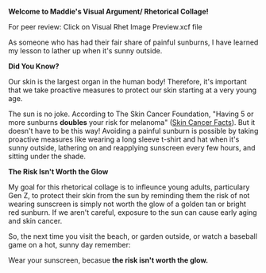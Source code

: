**Welcome to Maddie's Visual Argument/ Rhetorical Collage!**

For peer review: Click on Visual Rhet Image Preview.xcf file

As someone who has had their fair share of painful sunburns, I have learned my lesson to lather up when it's sunny outside. 

**Did You Know?**

Our skin is the largest organ in the human body! Therefore, it's important that we take proactive measures to protect our skin starting at a very young age. 

The sun is no joke. According to The Skin Cancer Foundation, "Having 5 or more sunburns **doubles** your risk for melanoma" ([Skin Cancer Facts](https://www.skincancer.org/skin-cancer-information/skin-cancer-facts/)). But it doesn't have to be this way! Avoiding a painful sunburn is possible by taking proactive measures like wearing a long sleeve t-shirt and hat when it's sunny outside, lathering on and reapplying sunscreen every few hours, and sitting under the shade.

**The Risk Isn't Worth the Glow**

My goal for this rhetorical collage is to infleunce young adults, particulary Gen Z, to protect their skin from the sun by reminding them the risk of not wearing sunscreen is simply not worth the glow of a golden tan or bright red sunburn. If we aren't careful, exposure to the sun can cause early aging and skin cancer. 

So, the next time you visit the beach, or garden outside, or watch a baseball game on a hot, sunny day remember: 

Wear your sunscreen, becasue **the risk isn't worth the glow.**  
